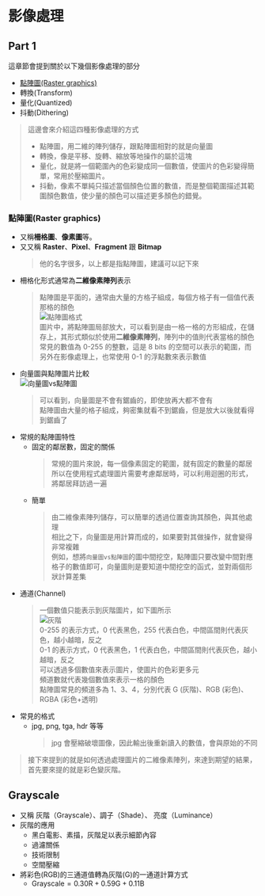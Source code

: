 # 影像處理 

## Part 1

這章節會提到關於以下幾個影像處理的部分

* [點陣圖(Raster graphics)](#點陣圖raster-graphics)
* 轉換(Transform)
* 量化(Quantized)
* 抖動(Dithering)

> 這邊會來介紹這四種影像處理的方式
> * 點陣圖，用二維的陣列儲存，跟點陣圖相對的就是向量圖
> * 轉換，像是平移、旋轉、縮放等地操作的屬於這塊
> * 量化，就是將一個範圍內的色彩變成同一個數值，使圖片的色彩變得簡單，常用於壓縮圖片。
> * 抖動，像素不單純只描述當個顏色位置的數值，而是整個範圍描述其範圍顏色數值，使少量的顏色可以描述更多顏色的錯覺。

### 點陣圖(Raster graphics)

* 又稱**柵格圖**、**像素圖**等。
* 又又稱 **Raster**、**Pixel**、**Fragment** 跟 **Bitmap**
  > 他的名字很多，以上都是指點陣圖，建議可以記下來
* 柵格化形式通常為**二維像素陣列**表示
  > 點陣圖是平面的，通常由大量的方格子組成，每個方格子有一個值代表那格的顏色  
  > ![點陣圖格式](https://github.com/NTUST-LaiLab/LearnComputerGraphicsProjectPPT/assets/32979547/96452378-d591-4818-b51e-04d3e2d80664)  
  > 圖片中，將點陣圖局部放大，可以看到是由一格一格的方形組成，在儲存上，其形式類似於使用**二維像素陣列**，陣列中的值則代表當格的顏色  
  > 常見的數值為 0-255 的整數，這是 8 bits 的空間可以表示的範圍，而另外在影像處理上，也常使用 0-1 的浮點數來表示數值
* 向量圖與點陣圖片比較  
  ![向量圖vs點陣圖](https://github.com/NTUST-LaiLab/LearnComputerGraphicsProjectPPT/assets/32979547/9d2b1246-7b2f-4a28-859f-548f3123dad4)  
  > 可以看到，向量圖是不會有鋸齒的，即使放再大都不會有  
  > 點陣圖由大量的格子組成，夠密集就看不到鋸齒，但是放大以後就看得到鋸齒了
* 常規的點陣圖特性
   * 固定的鄰居數，固定的關係
     > 常規的圖片來說，每一個像素固定的範圍，就有固定的數量的鄰居
     > 所以在使用程式處理圖片需要考慮鄰居時，可以利用迴圈的形式，將鄰居拜訪過一遍
   * 簡單
     > 由二維像素陣列儲存，可以簡單的透過位置查詢其顏色，與其他處理  
     > 相比之下，向量圖是用計算而成的，如果要對其做操作，就會變得非常複雜  
     > 例如，想將`向量圖vs點陣圖`的圖中間挖空，點陣圖只要改變中間對應格子的數值即可，向量圖則是要知道中間挖空的函式，並對兩個形狀計算差集  
 * 通道(Channel)
   > 一個數值只能表示到灰階圖片，如下圖所示  
   > ![灰階](https://github.com/NTUST-LaiLab/LearnComputerGraphicsProjectPPT/assets/32979547/8b15d01a-0a4c-4890-8bf4-2db766ee9492)  
   > 0-255 的表示方式，0 代表黑色，255 代表白色，中間區間則代表灰色，越小越暗，反之  
   > 0-1 的表示方式，0 代表黑色，1 代表白色，中間區間則代表灰色，越小越暗，反之  
   > 可以透過多個數值來表示圖片，使圖片的色彩更多元  
   > 頻道數就代表幾個數值來表示一格的顏色  
   > 點陣圖常見的頻道多為 1、3、4，分別代表 G (灰階)、RGB (彩色)、RGBA (彩色+透明)  
* 常見的格式
   * jpg, png, tga, hdr 等等
     > jpg 會壓縮破壞圖像，因此輸出後重新讀入的數值，會與原始的不同

> 接下來提到的就是如何透過處理圖片的二維像素陣列，來達到期望的結果，首先要來提的就是彩色變灰階。

## Grayscale

* 又稱 灰階（Grayscale）、調子（Shade）、 亮度（Luminance）
* 灰階的應用
	* 黑白電影、素描，灰階足以表示細節內容
	* 過濾關係
	* 技術限制
	* 空間壓縮
* 將彩色(RGB)的三通道值轉為灰階(G)的一通道計算方式
  * $\text{Grayscale}=0.30\text{R}+0.59\text{G}+0.11\text{B}$

